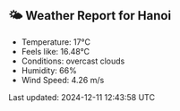 <!-- WEATHER-START -->
## 🌤 Weather Report for Hanoi

- Temperature: 17°C
- Feels like: 16.48°C
- Conditions: overcast clouds
- Humidity: 66%
- Wind Speed: 4.26 m/s

Last updated: 2024-12-11 12:43:58 UTC
<!-- WEATHER-END -->
